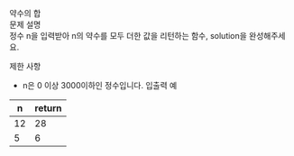 약수의 합<br>
문제 설명<br>
정수 n을 입력받아 n의 약수를 모두 더한 값을 리턴하는 함수, solution을 완성해주세요.<br>

제한 사항<br>
- n은 0 이상 3000이하인 정수입니다.
입출력 예<br>

n	|return
|---|---|
12	|28
5|	6